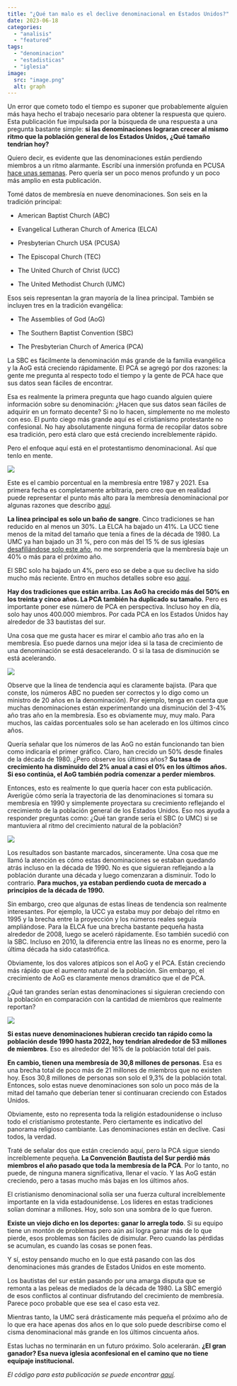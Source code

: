 ```yaml
---
title: "¿Qué tan malo es el declive denominacional en Estados Unidos?"
date: 2023-06-18
categories:
  - "analisis"
  - "featured"
tags:
  - "denominacion"
  - "estadisticas"
  - "iglesia"
image:
  src: "image.png"
  alt: graph
---
```


Un error que cometo todo el tiempo es suponer que probablemente alguien más haya hecho el trabajo necesario para obtener la respuesta que quiero. Esta publicación fue impulsada por la búsqueda de una respuesta a una pregunta bastante simple: **si las denominaciones lograran crecer al mismo ritmo que la población general de los Estados Unidos, ¿Qué tamaño tendrían hoy?**

Quiero decir, es evidente que las denominaciones están perdiendo miembros a un ritmo alarmante. Escribí una inmersión profunda en PCUSA [hace unas semanas](https://www.graphsaboutreligion.com/p/what-does-denominational-decline). Pero quería ser un poco menos profundo y un poco más amplio en esta publicación.

Tomé datos de membresía en nueve denominaciones. Son seis en la tradición principal:

- American Baptist Church (ABC)

- Evangelical Lutheran Church of America (ELCA)

- Presbyterian Church USA (PCUSA)

- The Episcopal Church (TEC)

- The United Church of Christ (UCC)

- The United Methodist Church (UMC)

Esos seis representan la gran mayoría de la línea principal. También se incluyen tres en la tradición evangélica:

- The Assemblies of God (AoG)

- The Southern Baptist Convention (SBC)

- The Presbyterian Church of America (PCA)

La SBC es fácilmente la denominación más grande de la familia evangélica y la AoG está creciendo rápidamente. El PCA se agregó por dos razones: la gente me pregunta al respecto todo el tiempo y la gente de PCA hace que sus datos sean fáciles de encontrar.

Esa es realmente la primera pregunta que hago cuando alguien quiere información sobre su denominación: ¿Hacen que sus datos sean fáciles de adquirir en un formato decente? Si no lo hacen, simplemente no me molesto con eso. El punto ciego más grande aquí es el cristianismo protestante no confesional. No hay absolutamente ninguna forma de recopilar datos sobre esa tradición, pero está claro que está creciendo increíblemente rápido.

Pero el enfoque aquí está en el protestantismo denominacional. Así que tenlo en mente.

![](images/image-1024x683.png)

Este es el cambio porcentual en la membresía entre 1987 y 2021. Esa primera fecha es completamente arbitraria, pero creo que en realidad puede representar el punto más alto para la membresía denominacional por algunas razones que describo [aquí](https://religionnews.com/2022/04/13/how-americas-youth-lost-its-religion-in-1990s/).

**La línea principal es solo un baño de sangre**. Cinco tradiciones se han reducido en al menos un 30%. La ELCA ha bajado un 41%. La UCC tiene menos de la mitad del tamaño que tenía a fines de la década de 1980. La UMC ya han bajado un 31 %, pero con más del 15 % de sus iglesias [desafiliándose solo este año](https://www.catholicnewsagency.com/news/254504/thousands-of-united-methodist-churches-break-away-over-lgbtq-plus-disagreements), no me sorprendería que la membresía baje un 40% o más para el próximo año.

El SBC solo ha bajado un 4%, pero eso se debe a que su declive ha sido mucho más reciente. Entro en muchos detalles sobre eso [aquí](https://www.graphsaboutreligion.com/p/the-2022-data-on-the-southern-baptist).

**Hay dos tradiciones que están arriba. Las AoG ha crecido más del 50% en los treinta y cinco años. La PCA también ha duplicado su tamaño.** Pero es importante poner ese número de PCA en perspectiva. Incluso hoy en día, solo hay unos 400.000 miembros. Por cada PCA en los Estados Unidos hay alrededor de 33 bautistas del sur.

Una cosa que me gusta hacer es mirar el cambio año tras año en la membresía. Eso puede darnos una mejor idea si la tasa de crecimiento de una denominación se está desacelerando. O si la tasa de disminución se está acelerando.

![](images/image-1-1024x910.png)

Observe que la línea de tendencia aquí es claramente bajista. (Para que conste, los números ABC no pueden ser correctos y lo digo como un ministro de 20 años en la denominación). Por ejemplo, tenga en cuenta que muchas denominaciones están experimentando una disminución del 3-4% año tras año en la membresía. Eso es obviamente muy, muy malo. Para muchos, las caídas porcentuales solo se han acelerado en los últimos cinco años.

Quería señalar que los números de las AoG no están funcionando tan bien como indicaría el primer gráfico. Claro, han crecido un 50% desde finales de la década de 1980. ¿Pero observe los últimos años? **Su tasa de crecimiento ha disminuido del 2% anual a casi el 0% en los últimos años. Si eso continúa, el AoG también podría comenzar a perder miembros**.

Entonces, esto es realmente lo que quería hacer con esta publicación. Averigüe cómo sería la trayectoria de las denominaciones si tomara su membresía en 1990 y simplemente proyectara su crecimiento reflejando el crecimiento de la población general de los Estados Unidos. Eso nos ayuda a responder preguntas como: ¿Qué tan grande sería el SBC (o UMC) si se mantuviera al ritmo del crecimiento natural de la población?

![](images/image-2-1024x683.png)

Los resultados son bastante marcados, sinceramente. Una cosa que me llamó la atención es cómo estas denominaciones se estaban quedando atrás incluso en la década de 1990. No es que siguieran reflejando a la población durante una década y luego comenzaran a disminuir. Todo lo contrario. **Para muchos, ya estaban perdiendo cuota de mercado a principios de la década de 1990.**

Sin embargo, creo que algunas de estas líneas de tendencia son realmente interesantes. Por ejemplo, la UCC ya estaba muy por debajo del ritmo en 1995 y la brecha entre la proyección y los números reales seguía ampliándose. Para la ELCA fue una brecha bastante pequeña hasta alrededor de 2008, luego se aceleró rápidamente. Eso también sucedió con la SBC. Incluso en 2010, la diferencia entre las líneas no es enorme, pero la última década ha sido catastrófica.

Obviamente, los dos valores atípicos son el AoG y el PCA. Están creciendo más rápido que el aumento natural de la población. Sin embargo, el crecimiento de AoG es claramente menos dramático que el de PCA.

¿Qué tan grandes serían estas denominaciones si siguieran creciendo con la población en comparación con la cantidad de miembros que realmente reportan?

![](images/image-3-683x1024.png)

**Si estas nueve denominaciones hubieran crecido tan rápido como la población desde 1990 hasta 2022, hoy tendrían alrededor de 53 millones de miembros**. Eso es alrededor del 16% de la población total del país.

**En cambio, tienen una membresía de 30,8 millones de personas**. Esa es una brecha total de poco más de 21 millones de miembros que no existen hoy. Esos 30,8 millones de personas son solo el 9,3% de la población total. Entonces, solo estas nueve denominaciones son solo un poco más de la mitad del tamaño que deberían tener si continuaran creciendo con Estados Unidos.

Obviamente, esto no representa toda la religión estadounidense o incluso todo el cristianismo protestante. Pero ciertamente es indicativo del panorama religioso cambiante. Las denominaciones están en declive. Casi todos, la verdad.

Traté de señalar dos que están creciendo aquí, pero la PCA sigue siendo increíblemente pequeña. **La Convención Bautista del Sur perdió más miembros el año pasado que toda la membresía de la PCA**. Por lo tanto, no puede, de ninguna manera significativa, llenar el vacío. Y las AoG están creciendo, pero a tasas mucho más bajas en los últimos años.

El cristianismo denominacional solía ser una fuerza cultural increíblemente importante en la vida estadounidense. Los líderes en estas tradiciones solían dominar a millones. Hoy, solo son una sombra de lo que fueron.

**Existe un viejo dicho en los deportes: ganar lo arregla todo**. Si su equipo tiene un montón de problemas pero aún así logra ganar más de lo que pierde, esos problemas son fáciles de disimular. Pero cuando las pérdidas se acumulan, es cuando las cosas se ponen feas.

Y sí, estoy pensando mucho en lo que está pasando con las dos denominaciones más grandes de Estados Unidos en este momento.

Los bautistas del sur están pasando por una amarga disputa que se remonta a las peleas de mediados de la década de 1980. La SBC emergió de esos conflictos al continuar disfrutando del crecimiento de membresía. Parece poco probable que ese sea el caso esta vez.

Mientras tanto, la UMC será drásticamente más pequeña el próximo año de lo que era hace apenas dos años en lo que solo puede describirse como el cisma denominacional más grande en los últimos cincuenta años.

Estas luchas no terminarán en un futuro próximo. Solo acelerarán. **¿El gran ganador? Esa nueva iglesia aconfesional en el camino que no tiene equipaje institucional.**

_El código para esta publicación se puede encontrar [aquí](https://gist.github.com/ryanburge/aceef54c8a15131469b4573df3fea7c9)._
